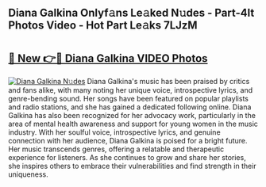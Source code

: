 ## Diana Galkina Onlyf𝚊ns Le𝚊ked N𝚞des - Part-4lt Photos Video - Hot Part Le𝚊ks 7LJzM

# <h2><a href="http://ab27876.deff.icu/?id=Diana+Galkina">🔗 New 👉🔴 Diana Galkina VIDEO Photos</a></h2>

[![Diana Galkina N𝚞des](https://i.imgur.com/rIISA9y.gif)](http://ab27876.deff.icu/?id=Diana+Galkina)
Diana Galkina's music has been praised by critics and fans alike, with many noting her unique voice, introspective lyrics, and genre-bending sound. Her songs have been featured on popular playlists and radio stations, and she has gained a dedicated following online. Diana Galkina has also been recognized for her advocacy work, particularly in the area of mental health awareness and support for young women in the music industry. With her soulful voice, introspective lyrics, and genuine connection with her audience, Diana Galkina is poised for a bright future. Her music transcends genres, offering a relatable and therapeutic experience for listeners. As she continues to grow and share her stories, she inspires others to embrace their vulnerabilities and find strength in their uniqueness.

